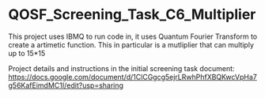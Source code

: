 # QOSF_Screening_Task_C6_Multiplier
This project uses IBMQ to run code in, it uses Quantum Fourier Transform to create a artimetic function. This in particular is a mutliplier that can multiply up to 15*15

Project details and instructions in the initial screening task document: https://docs.google.com/document/d/1ClCGgcg5ejrLRwhPhfXBQKwcVpHa7g56KafEimdMC1I/edit?usp=sharing

